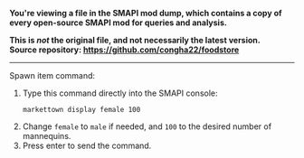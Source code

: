 **You're viewing a file in the SMAPI mod dump, which contains a copy of every open-source SMAPI mod
for queries and analysis.**

**This is _not_ the original file, and not necessarily the latest version.**  
**Source repository: https://github.com/congha22/foodstore**

----

Spawn item command:

1. Type this command directly into the SMAPI console:
   ```
   markettown display female 100
   ```
2. Change `female` to `male` if needed, and `100` to the desired number of mannequins.
3. Press enter to send the command.